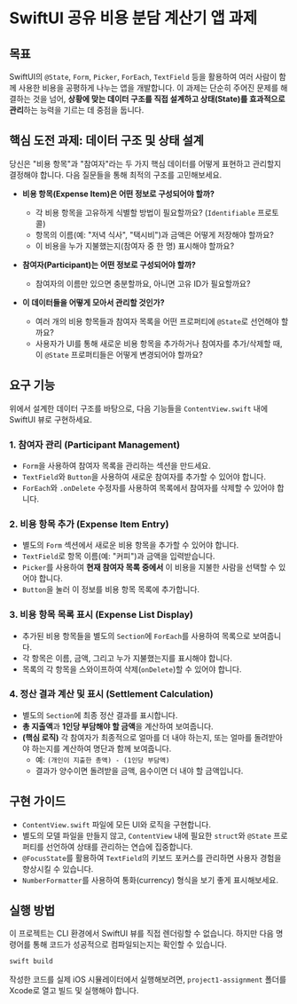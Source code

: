 # SwiftUI 공유 비용 분담 계산기 앱 과제

## 목표

SwiftUI의 `@State`, `Form`, `Picker`, `ForEach`, `TextField` 등을 활용하여 여러 사람이 함께 사용한 비용을 공평하게 나누는 앱을 개발합니다. 이 과제는 단순히 주어진 문제를 해결하는 것을 넘어, **상황에 맞는 데이터 구조를 직접 설계하고 상태(State)를 효과적으로 관리**하는 능력을 기르는 데 중점을 둡니다.

## 핵심 도전 과제: 데이터 구조 및 상태 설계

당신은 "비용 항목"과 "참여자"라는 두 가지 핵심 데이터를 어떻게 표현하고 관리할지 결정해야 합니다. 다음 질문들을 통해 최적의 구조를 고민해보세요.

-   **비용 항목(Expense Item)은 어떤 정보로 구성되어야 할까?**
    -   각 비용 항목을 고유하게 식별할 방법이 필요할까요? (`Identifiable` 프로토콜)
    -   항목의 이름(예: "저녁 식사", "택시비")과 금액은 어떻게 저장해야 할까요?
    -   이 비용을 누가 지불했는지(참여자 중 한 명) 표시해야 할까요?

-   **참여자(Participant)는 어떤 정보로 구성되어야 할까?**
    -   참여자의 이름만 있으면 충분할까요, 아니면 고유 ID가 필요할까요?

-   **이 데이터들을 어떻게 모아서 관리할 것인가?**
    -   여러 개의 비용 항목들과 참여자 목록을 어떤 프로퍼티에 `@State`로 선언해야 할까요?
    -   사용자가 UI를 통해 새로운 비용 항목을 추가하거나 참여자를 추가/삭제할 때, 이 `@State` 프로퍼티들은 어떻게 변경되어야 할까요?

## 요구 기능

위에서 설계한 데이터 구조를 바탕으로, 다음 기능들을 `ContentView.swift` 내에 SwiftUI 뷰로 구현하세요.

### 1. 참여자 관리 (Participant Management)

-   `Form`을 사용하여 참여자 목록을 관리하는 섹션을 만드세요.
-   `TextField`와 `Button`을 사용하여 새로운 참여자를 추가할 수 있어야 합니다.
-   `ForEach`와 `.onDelete` 수정자를 사용하여 목록에서 참여자를 삭제할 수 있어야 합니다.

### 2. 비용 항목 추가 (Expense Item Entry)

-   별도의 `Form` 섹션에서 새로운 비용 항목을 추가할 수 있어야 합니다.
-   `TextField`로 항목 이름(예: "커피")과 금액을 입력받습니다.
-   `Picker`를 사용하여 **현재 참여자 목록 중에서** 이 비용을 지불한 사람을 선택할 수 있어야 합니다.
-   `Button`을 눌러 이 정보를 비용 항목 목록에 추가합니다.

### 3. 비용 항목 목록 표시 (Expense List Display)

-   추가된 비용 항목들을 별도의 `Section`에 `ForEach`를 사용하여 목록으로 보여줍니다.
-   각 항목은 이름, 금액, 그리고 누가 지불했는지를 표시해야 합니다.
-   목록의 각 항목을 스와이프하여 삭제(`onDelete`)할 수 있어야 합니다.

### 4. 정산 결과 계산 및 표시 (Settlement Calculation)

-   별도의 `Section`에 최종 정산 결과를 표시합니다.
-   **총 지출액**과 **1인당 부담해야 할 금액**을 계산하여 보여줍니다.
-   **(핵심 로직)** 각 참여자가 최종적으로 얼마를 더 내야 하는지, 또는 얼마를 돌려받아야 하는지를 계산하여 명단과 함께 보여줍니다.
    -   예: `(개인이 지출한 총액) - (1인당 부담액)`
    -   결과가 양수이면 돌려받을 금액, 음수이면 더 내야 할 금액입니다.

## 구현 가이드

-   `ContentView.swift` 파일에 모든 UI와 로직을 구현합니다.
-   별도의 모델 파일을 만들지 않고, `ContentView` 내에 필요한 `struct`와 `@State` 프로퍼티를 선언하여 상태를 관리하는 연습에 집중합니다.
-   `@FocusState`를 활용하여 `TextField`의 키보드 포커스를 관리하면 사용자 경험을 향상시킬 수 있습니다.
-   `NumberFormatter`를 사용하여 통화(currency) 형식을 보기 좋게 표시해보세요.

## 실행 방법

이 프로젝트는 CLI 환경에서 SwiftUI 뷰를 직접 렌더링할 수 없습니다. 하지만 다음 명령어를 통해 코드가 성공적으로 컴파일되는지는 확인할 수 있습니다.

```bash
swift build
```

작성한 코드를 실제 iOS 시뮬레이터에서 실행해보려면, `project1-assignment` 폴더를 Xcode로 열고 빌드 및 실행해야 합니다.
